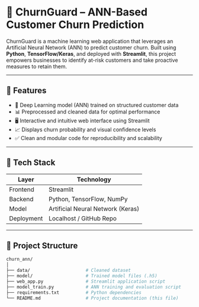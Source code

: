 # 💼 ChurnGuard – ANN-Based Customer Churn Prediction

ChurnGuard is a machine learning web application that leverages an Artificial Neural Network (ANN) to predict customer churn. Built using **Python**, **TensorFlow/Keras**, and deployed with **Streamlit**, this project empowers businesses to identify at-risk customers and take proactive measures to retain them.

---

## 🚀 Features

- 🧠 Deep Learning model (ANN) trained on structured customer data  
- 📊 Preprocessed and cleaned data for optimal performance  
- 🖥️ Interactive and intuitive web interface using Streamlit  
- 📈 Displays churn probability and visual confidence levels  
- ✅ Clean and modular code for reproducibility and scalability  

---

## 🧪 Tech Stack

| Layer           | Technology                    |
|----------------|-------------------------------|
| Frontend       | Streamlit                     |
| Backend        | Python, TensorFlow, NumPy     |
| Model          | Artificial Neural Network (Keras) |
| Deployment     | Localhost / GitHub Repo       |

---

## 📁 Project Structure

```bash
churn_ann/
│
├── data/                     # Cleaned dataset
├── model/                    # Trained model files (.h5)
├── web_app.py                # Streamlit application script
├── model_train.py            # ANN training and evaluation script
├── requirements.txt          # Python dependencies
└── README.md                 # Project documentation (this file)
